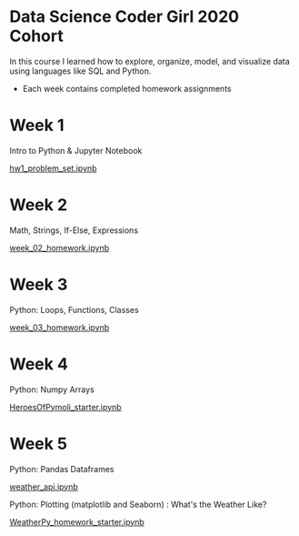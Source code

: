 # Data Science Coder Girl 2020 Cohort

In this course I learned how to explore, organize, model, and visualize
data using languages like SQL and Python. 

* Each week contains completed homework assignments

# Week 1
Intro to Python & Jupyter Notebook

[hw1_problem_set.ipynb](https://github.com/stelladeecoder/DSCoderGirl2020hw/blob/master/hw1_problem_set.ipynb)

# Week 2 
Math, Strings, If-Else, Expressions

[week_02_homework.ipynb](https://github.com/stelladeecoder/DSCoderGirl2020hw/blob/master/week_02_homework.ipynb)

# Week 3
Python: Loops, Functions, Classes

[week_03_homework.ipynb](https://github.com/stelladeecoder/DSCoderGirl2020hw/blob/master/week_03_homework.ipynb)

# Week 4
Python: Numpy Arrays

[HeroesOfPymoli_starter.ipynb](https://github.com/stelladeecoder/DSCoderGirl2020hw/blob/master/HeroesOfPymoli_starter.ipynb)


# Week 5 
Python: Pandas Dataframes 

[weather_api.ipynb](https://github.com/stelladeecoder/DSCoderGirl2020hw/blob/master/weather_api.ipynb)

Python: Plotting (matplotlib and Seaborn) : What's the Weather Like?

[WeatherPy_homework_starter.ipynb](https://github.com/stelladeecoder/DSCoderGirl2020hw/blob/master/WeatherPy_homework_starter.ipynb)